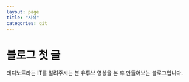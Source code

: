 ```yaml
---
layout: page
title: "시작"
categories: git
---
```

# 블로그 첫 글
테디노트라는 IT를 알려주시는 분 유튜브 영상을 본 후 
만들어보는 블로그입니다.
